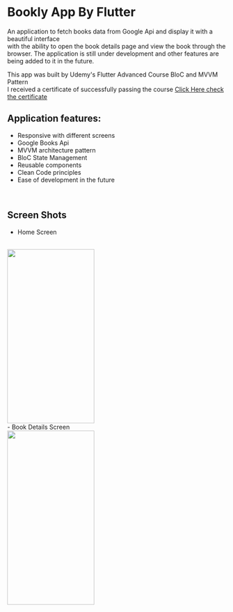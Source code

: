 # Bookly App By Flutter
An application to fetch books data from Google Api and display it with a beautiful interface <br> with the ability to open the book details page and view the book through the browser. The application is still under development and other features are being added to it in the future.

This app was built by Udemy's Flutter Advanced Course BloC and MVVM Pattern <br>
I received a certificate of successfully passing the course [Click Here check the certificate](https://www.udemy.com/certificate/UC-de312c6e-c2b3-4fac-84df-732f85df9393/)
<br>
## Application features:
 - Responsive with different screens
 - Google Books Api
 - MVVM architecture pattern
 - BloC State Management
 - Reusable components
 - Clean Code principles
 - Ease of development in the future

<br>

## Screen Shots

- Home Screen
<br>
<img src="https://github.com/mortadha1144/bookly_app/assets/105784062/172a46cc-b4f0-4975-9629-c24d817ef8bf" width="200" height="400">
<br>
- Book Details Screen
<br>
<img src="https://github.com/mortadha1144/bookly_app/assets/105784062/338c797b-a43d-4c32-9d38-ec2ee2ca8e48" width="200" height="400">
